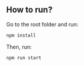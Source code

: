## How to run?

Go to the root folder and run:

```bash
npm install
```

Then, run:

```bash
npm run start
```
